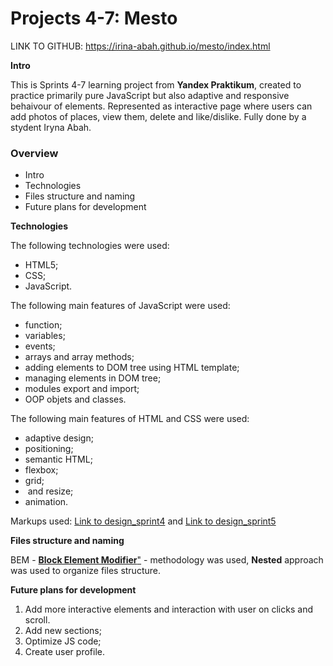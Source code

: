 # Projects 4-7: Mesto

LINK TO GITHUB: https://irina-abah.github.io/mesto/index.html

**Intro**

This is Sprints 4-7 learning project from **Yandex Praktikum**, created to practice primarily pure JavaScript but also adaptive and responsive behaivour of elements. Represented as interactive page where users can add photos of places, view them, delete and like/dislike. Fully done by a stydent Iryna Abah.

### Overview
* Intro
* Technologies
* Files structure and naming
* Future plans for development

**Technologies**

The following technologies were used:

* HTML5;
* CSS;
* JavaScript.

The following main features of JavaScript were used:
* function;
* variables;
* events;
* arrays and array methods;
* adding elements to DOM tree using HTML template;
* managing elements in DOM tree;
* modules export and import;
* OOP objets and classes.

The following main features of HTML and CSS were used:
* adaptive design;
* positioning;
* semantic HTML;
* flexbox;
* grid;
* <img> and <background> resize;
* animation.


Markups used: [Link to design_sprint4](https://www.figma.com/file/StZjf8HnoeLdiXS7dYrLAh/JavaScript.-Sprint-4) and [Link to design_sprint5](https://www.figma.com/file/nlYpT4VhFiwimn2YlncrcF/JavaScript.-Sprint-5)

**Files structure and naming**

BEM - [**Block Element Modifier**"](https://en.bem.info/methodology/) - methodology was used, **Nested** approach was used to organize files structure.

**Future plans for development**

1. Add more interactive elements and interaction with user on clicks and scroll.
2. Add new sections;
3. Optimize JS code;
4. Create user profile.
